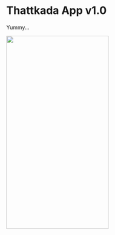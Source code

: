 # Thattkada App v1.0

Yummy...

<img src=https://github.com/thedemonKingx1337/thattkadaApp--Recipe-1.0/assets/43701328/17562073-ce9e-48a2-9e9d-09959e11956d width="270" height="510"/>
